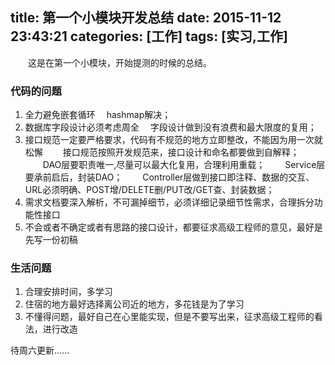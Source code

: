 title: 第一个小模块开发总结
date: 2015-11-12 23:43:21
categories: [工作]
tags: [实习,工作]
---

　　这是在第一个小模块，开始提测的时候的总结。

### 代码的问题

1. 全力避免嵌套循环
　hashmap解决；
2. 数据库字段设计必须考虑周全
　字段设计做到没有浪费和最大限度的复用；
3. 接口规范一定要严格要求，代码有不规范的地方立即整改，不能因为用一次就松懈
　　接口规范按照开发规范来，接口设计和命名都要做到自解释；
　　DAO层要职责唯一,尽量可以最大化复用，合理利用重载；
　　Service层要承前启后，封装DAO；
　　Controller层做到接口即注释、数据的交互、URL必须明确、POST增/DELETE删/PUT改/GET查、封装数据；
4. 需求文档要深入解析，不可漏掉细节，必须详细记录细节性需求，合理拆分功能性接口
5. 不会或者不确定或者有思路的接口设计，都要征求高级工程师的意见，最好是先写一份初稿

### 生活问题

1. 合理安排时间，多学习
2. 住宿的地方最好选择离公司近的地方，多花钱是为了学习
3. 不懂得问题，最好自己在心里能实现，但是不要写出来，征求高级工程师的看法，进行改造

待周六更新......

